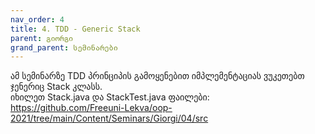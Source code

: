 ```yaml
---
nav_order: 4
title: 4. TDD - Generic Stack
parent: გიორგი
grand_parent: სემინარები
---
```


ამ სემინარზე TDD პრინციპის გამოყენებით იმპლემენტაციას ვუკეთებთ ჯენერიც Stack კლასს.  
იხილეთ Stack.java და StackTest.java ფაილები: https://github.com/Freeuni-Lekva/oop-2021/tree/main/Content/Seminars/Giorgi/04/src
